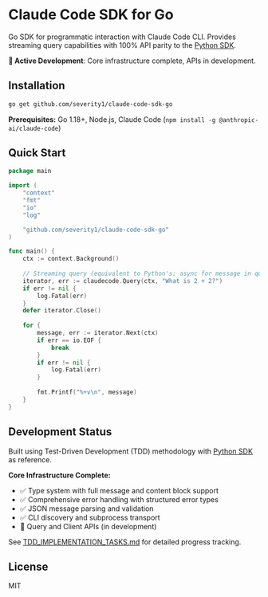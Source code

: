 # Claude Code SDK for Go

Go SDK for programmatic interaction with Claude Code CLI. Provides streaming query capabilities with 100% API parity to the [Python SDK](https://docs.anthropic.com/en/docs/claude-code/sdk).

**🚧 Active Development**: Core infrastructure complete, APIs in development.

## Installation

```bash
go get github.com/severity1/claude-code-sdk-go
```

**Prerequisites:** Go 1.18+, Node.js, Claude Code (`npm install -g @anthropic-ai/claude-code`)

## Quick Start

```go
package main

import (
    "context"
    "fmt"
    "io"
    "log"

    "github.com/severity1/claude-code-sdk-go"
)

func main() {
    ctx := context.Background()
    
    // Streaming query (equivalent to Python's: async for message in query(...))
    iterator, err := claudecode.Query(ctx, "What is 2 + 2?")
    if err != nil {
        log.Fatal(err)
    }
    defer iterator.Close()
    
    for {
        message, err := iterator.Next(ctx)
        if err == io.EOF {
            break
        }
        if err != nil {
            log.Fatal(err)
        }
        
        fmt.Printf("%+v\n", message)
    }
}
```

## Development Status

Built using Test-Driven Development (TDD) methodology with [Python SDK](https://docs.anthropic.com/en/docs/claude-code/sdk) as reference.

**Core Infrastructure Complete:**
- ✅ Type system with full message and content block support
- ✅ Comprehensive error handling with structured error types  
- ✅ JSON message parsing and validation
- ✅ CLI discovery and subprocess transport
- 🚧 Query and Client APIs (in development)

See [TDD_IMPLEMENTATION_TASKS.md](TDD_IMPLEMENTATION_TASKS.md) for detailed progress tracking.

## License

MIT

